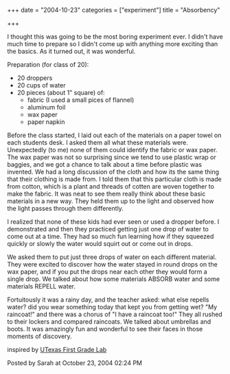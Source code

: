+++
date = "2004-10-23"
categories = ["experiment"]
title = "Absorbency"

+++

I thought this was going to be the most boring experiment ever. I didn't have much time to prepare so I didn't come up with anything more exciting than the basics. As it turned out, it was wonderful.

Preparation (for class of 20): 

- 20 droppers  
- 20 cups of water
- 20 pieces (about 1" square) of:  
    - fabric (I used a small pices of flannel)  
    - aluminum foil  
    - wax paper  
    - paper napkin

Before the class started, I laid out each of the materials on a paper towel on each students desk. I asked them all what these materials were. Unexpectedly (to me) none of them could identify the fabric or wax paper. The wax paper was not so surprising since we tend to use plastic wrap or baggies, and we got a chance to talk about a time before plastic was invented. We had a long discussion of the cloth and how its the same thing that their clothing is made from. I told them that this particular cloth is made from cotton, which is a plant and threads of cotten are woven together to make the fabric. It was neat to see them really think about these basic materials in a new way. They held them up to the light and observed how the light passes through them differently.

I realized that none of these kids had ever seen or used a dropper before. I demonstrated and then they practiced getting just one drop of water to come out at a time. They had so much fun learning how if they squeezed quickly or slowly the water would squirt out or come out in drops.

We asked them to put just three drops of water on each different material. They were excited to discover how the water stayed in round drops on the wax paper, and if you put the drops near each other they would form a single drop. We talked about how some materials ABSORB water and some materials REPELL water.

Fortuitously it was a rainy day, and the teacher asked: what else repells water? did you wear something today that kept you from getting wet? "My raincoat!" and there was a chorus of "I have a raincoat too!" They all rushed to their lockers and compared raincoats. We talked about umbrellas and boots. It was amazingly fun and wonderful to see their faces in those moments of discovery.

inspired by [UTexas First Grade Lab](http://www.utexas.edu/cons/uteachoutreach/students/create_lab/grade1.html)

<a name="more"></a><span class="posted">Posted by Sarah at October 23, 2004 02:24 PM</span> </div>

